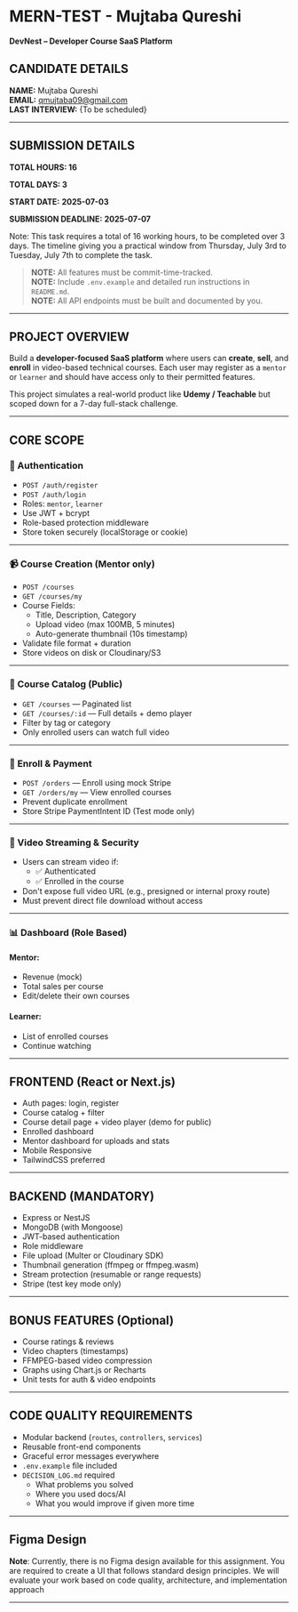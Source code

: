 # MERN-TEST - Mujtaba Qureshi  
**DevNest – Developer Course SaaS Platform**

## CANDIDATE DETAILS  
**NAME:** Mujtaba Qureshi  
**EMAIL:** qmujtaba09@gmail.com  
**LAST INTERVIEW:** {To be scheduled}

---

## SUBMISSION DETAILS  
**TOTAL HOURS: 16**

**TOTAL DAYS: 3**

**START DATE:** **2025-07-03**

**SUBMISSION DEADLINE:** **2025-07-07**

Note:
This task requires a total of 16 working hours, to be completed over 3 days. The timeline giving you a practical window from Thursday, July 3rd to Tuesday, July 7th to complete the task.

> **NOTE:** All features must be commit-time-tracked.  
> **NOTE:** Include `.env.example` and detailed run instructions in `README.md`.  
> **NOTE:** All API endpoints must be built and documented by you.

---

## PROJECT OVERVIEW  
Build a **developer-focused SaaS platform** where users can **create**, **sell**, and **enroll** in video-based technical courses. Each user may register as a `mentor` or `learner` and should have access only to their permitted features.

This project simulates a real-world product like **Udemy / Teachable** but scoped down for a 7-day full-stack challenge.

---

## CORE SCOPE

### 🔐 Authentication
- `POST /auth/register`  
- `POST /auth/login`  
- Roles: `mentor`, `learner`  
- Use JWT + bcrypt  
- Role-based protection middleware  
- Store token securely (localStorage or cookie)

---

### 📹 Course Creation (Mentor only)
- `POST /courses`  
- `GET /courses/my`  
- Course Fields:
  - Title, Description, Category
  - Upload video (max 100MB, 5 minutes)
  - Auto-generate thumbnail (10s timestamp)
- Validate file format + duration
- Store videos on disk or Cloudinary/S3

---

### 📘 Course Catalog (Public)
- `GET /courses` — Paginated list  
- `GET /courses/:id` — Full details + demo player  
- Filter by tag or category  
- Only enrolled users can watch full video  

---

### 💸 Enroll & Payment
- `POST /orders` — Enroll using mock Stripe  
- `GET /orders/my` — View enrolled courses  
- Prevent duplicate enrollment  
- Store Stripe PaymentIntent ID (Test mode only)

---

### 🎥 Video Streaming & Security
- Users can stream video if:
  - ✅ Authenticated
  - ✅ Enrolled in the course  
- Don't expose full video URL (e.g., presigned or internal proxy route)
- Must prevent direct file download without access

---

### 📊 Dashboard (Role Based)
#### Mentor:
- Revenue (mock)
- Total sales per course
- Edit/delete their own courses

#### Learner:
- List of enrolled courses
- Continue watching

---

## FRONTEND (React or Next.js)

- Auth pages: login, register  
- Course catalog + filter  
- Course detail page + video player (demo for public)  
- Enrolled dashboard  
- Mentor dashboard for uploads and stats  
- Mobile Responsive  
- TailwindCSS preferred  

---

## BACKEND (MANDATORY)

- Express or NestJS  
- MongoDB (with Mongoose)  
- JWT-based authentication  
- Role middleware  
- File upload (Multer or Cloudinary SDK)  
- Thumbnail generation (ffmpeg or ffmpeg.wasm)  
- Stream protection (resumable or range requests)  
- Stripe (test key mode only)

---

## BONUS FEATURES (Optional)
- Course ratings & reviews  
- Video chapters (timestamps)  
- FFMPEG-based video compression  
- Graphs using Chart.js or Recharts  
- Unit tests for auth & video endpoints  

---

## CODE QUALITY REQUIREMENTS

- Modular backend (`routes`, `controllers`, `services`)  
- Reusable front-end components  
- Graceful error messages everywhere  
- `.env.example` file included  
- `DECISION_LOG.md` required  
  - What problems you solved  
  - Where you used docs/AI  
  - What you would improve if given more time

---

## Figma Design

**Note**: Currently, there is no Figma design available for this assignment. You are required to create a UI that follows standard design principles. We will evaluate your work based on code quality, architecture, and implementation approach

---


